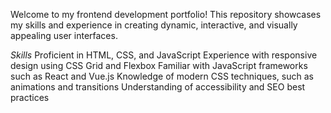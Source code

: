 Welcome to my frontend development portfolio! This repository showcases my skills and experience in creating dynamic, interactive, and visually appealing user interfaces.

*Skills*
Proficient in HTML, CSS, and JavaScript
Experience with responsive design using CSS Grid and Flexbox
Familiar with JavaScript frameworks such as React and Vue.js
Knowledge of modern CSS techniques, such as animations and transitions
Understanding of accessibility and SEO best practices
